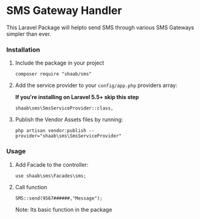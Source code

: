 # SMS Gateway Handler

This Laravel Package will helpto  send SMS through various SMS Gateways simpler than ever.


### Installation


1. Include the package in your project

    ```
    composer require "shaab/sms"
    ```

2. Add the service provider to your `config/app.php` providers array:

    **If you're installing on Laravel 5.5+ skip this step**

    ```
    shaab\sms\SmsServiceProvider::class,
    ```

3. Publish the Vendor Assets files by running:

    ```
    php artisan vendor:publish --provider="shaab\sms\SmsServiceProvider"
    ```

### Usage

1.  Add Facade to the controller:

    ```
    use shaab\sms\Facades\sms;
    ```
2. Call function

    ```
    SMS::send(9567######,"Message");
    ```
    Note: Its basic function in the package




